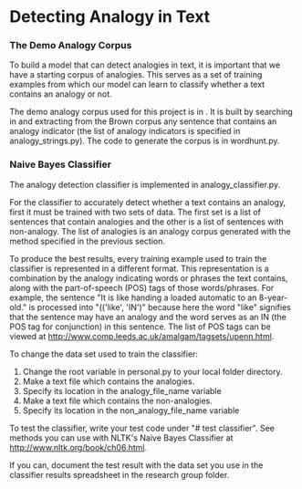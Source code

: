 # Detecting Analogy in Text

### The Demo Analogy Corpus
To build a model that can detect analogies in text, it is important that we have a starting corpus of analogies. This serves as a set of training examples from which our model can learn to classify whether a text contains an analogy or not.

The demo analogy corpus used for this project is in <file location>. It is built by searching in and extracting from the Brown corpus any sentence that contains an analogy indicator (the list of analogy indicators is specified in analogy_strings.py). The code to generate the corpus is in wordhunt.py.



### Naive Bayes Classifier
The analogy detection classifier is implemented in analogy_classifier.py.

For the classifier to accurately detect whether a text contains an analogy, first it must be trained with two sets of data. The first set is a list of sentences that contain analogies and the other is a list of sentences with non-analogy. The list of analogies is an analogy corpus generated with the method specified in the previous section.

To produce the best results, every training example used to train the classifier is represented in a different format. This representation is a combination by the analogy indicating words or phrases the text contains, along with the part-of-speech (POS) tags of those words/phrases. For example, the sentence "It is like handing a loaded automatic to an 8-year-old." is processed into "(('like', 'IN')" because here the word "like" signifies that the sentence may have an analogy and the word serves as an IN (the POS tag for conjunction) in this sentence. The list of POS tags can be viewed at http://www.comp.leeds.ac.uk/amalgam/tagsets/upenn.html.

To change the data set used to train the classifier:
1. Change the root variable in personal.py to your local folder directory.
2. Make a text file which contains the analogies.
3. Specify its location in the analogy_file_name variable
4. Make a text file which contains the non-analogies.
5. Specify its location in the non_analogy_file_name variable

To test the classifier, write your test code under "# test classifier".
See methods you can use with NLTK's Naive Bayes Classifier at http://www.nltk.org/book/ch06.html.

If you can, document the test result with the data set you use in the classifier results spreadsheet in the research group folder.
